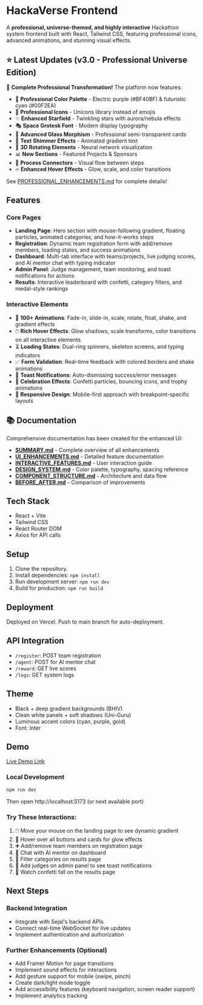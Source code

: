 # HackaVerse Frontend

A **professional, universe-themed, and highly interactive** Hackathon system frontend built with React, Tailwind CSS, featuring professional icons, advanced animations, and stunning visual effects.

## ⭐ Latest Updates (v3.0 - Professional Universe Edition)

🌌 **Complete Professional Transformation!** The platform now features:

- 🎨 **Professional Color Palette** - Electric purple (#BF40BF) & futuristic cyan (#00F2EA)
- 🎯 **Professional Icons** - Unicons library instead of emojis
- ✨ **Enhanced Starfield** - Twinkling stars with aurora/nebula effects
- 🎭 **Space Grotesk Font** - Modern display typography
- 💎 **Advanced Glass Morphism** - Professional semi-transparent cards
- 🌈 **Text Shimmer Effects** - Animated gradient text
- 🔄 **3D Rotating Elements** - Neural network visualization
- 📊 **New Sections** - Featured Projects & Sponsors
- 🎪 **Process Connectors** - Visual flow between steps
- 🔥 **Enhanced Hover Effects** - Glow, scale, and color transitions

See [PROFESSIONAL_ENHANCEMENTS.md](./PROFESSIONAL_ENHANCEMENTS.md) for complete details!

## Features

### Core Pages
- **Landing Page**: Hero section with mouse-following gradient, floating particles, animated categories, and how-it-works steps
- **Registration**: Dynamic team registration form with add/remove members, loading states, and success animations
- **Dashboard**: Multi-tab interface with teams/projects, live judging scores, and AI mentor chat with typing indicator
- **Admin Panel**: Judge management, team monitoring, and toast notifications for actions
- **Results**: Interactive leaderboard with confetti, category filters, and medal-style rankings

### Interactive Elements
- 🎨 **100+ Animations**: Fade-in, slide-in, scale, rotate, float, shake, and gradient effects
- 🖱️ **Rich Hover Effects**: Glow shadows, scale transforms, color transitions on all interactive elements
- ⏳ **Loading States**: Dual-ring spinners, skeleton screens, and typing indicators
- ✅ **Form Validation**: Real-time feedback with colored borders and shake animations
- 🔔 **Toast Notifications**: Auto-dismissing success/error messages
- 🎊 **Celebration Effects**: Confetti particles, bouncing icons, and trophy animations
- 📱 **Responsive Design**: Mobile-first approach with breakpoint-specific layouts

## 📚 Documentation

Comprehensive documentation has been created for the enhanced UI:

- **[SUMMARY.md](./SUMMARY.md)** - Complete overview of all enhancements
- **[UI_ENHANCEMENTS.md](./UI_ENHANCEMENTS.md)** - Detailed feature documentation
- **[INTERACTIVE_FEATURES.md](./INTERACTIVE_FEATURES.md)** - User interaction guide
- **[DESIGN_SYSTEM.md](./DESIGN_SYSTEM.md)** - Color palette, typography, spacing reference
- **[COMPONENT_STRUCTURE.md](./COMPONENT_STRUCTURE.md)** - Architecture and data flow
- **[BEFORE_AFTER.md](./BEFORE_AFTER.md)** - Comparison of improvements

## Tech Stack

- React + Vite
- Tailwind CSS
- React Router DOM
- Axios for API calls

## Setup

1. Clone the repository.
2. Install dependencies: `npm install`
3. Run development server: `npm run dev`
4. Build for production: `npm run build`

## Deployment

Deployed on Vercel. Push to main branch for auto-deployment.

## API Integration

- `/register`: POST team registration
- `/agent`: POST for AI mentor chat
- `/reward`: GET live scores
- `/logs`: GET system logs

## Theme

- Black + deep gradient backgrounds (BHIV)
- Clean white panels + soft shadows (Uni-Guru)
- Luminous accent colors (cyan, purple, gold)
- Font: Inter

## Demo

[Live Demo Link](https://hackaverse-frontend.vercel.app)

### Local Development
```bash
npm run dev
```
Then open http://localhost:5173 (or next available port)

### Try These Interactions:
1. 🖱️ Move your mouse on the landing page to see dynamic gradient
2. 🎨 Hover over all buttons and cards for glow effects
3. ➕ Add/remove team members on registration page
4. 💬 Chat with AI mentor on dashboard
5. 🎯 Filter categories on results page
6. 🔔 Add judges on admin panel to see toast notifications
7. 🎊 Watch confetti fall on the results page

## Next Steps

### Backend Integration
- Integrate with Sejal's backend APIs
- Connect real-time WebSocket for live updates
- Implement authentication and authorization

### Further Enhancements (Optional)
- Add Framer Motion for page transitions
- Implement sound effects for interactions
- Add gesture support for mobile (swipe, pinch)
- Create dark/light mode toggle
- Add accessibility features (keyboard navigation, screen reader support)
- Implement analytics tracking
